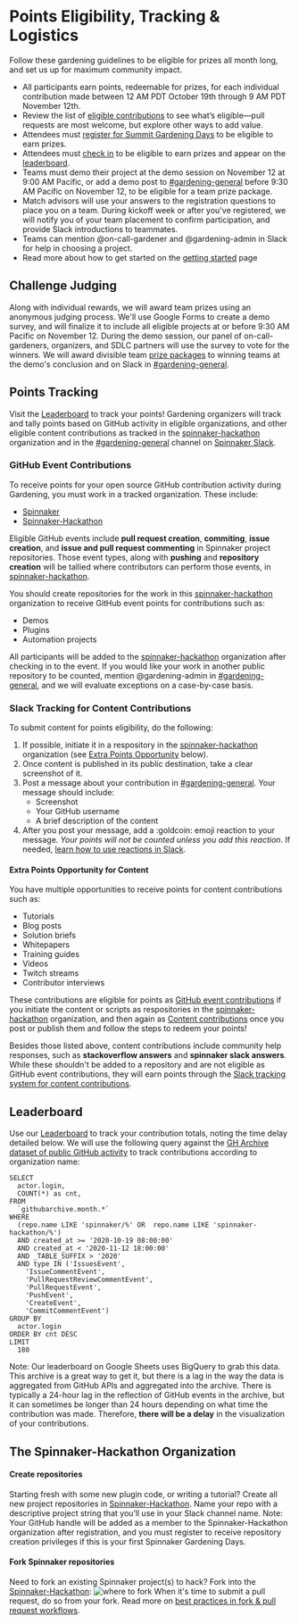 # Points Eligibility, Tracking & Logistics

Follow these gardening guidelines to be eligible for prizes all month long, and set us up for maximum community impact. 
- All participants earn points, redeemable for prizes, for each individual contribution made between 12 AM PDT October 19th through 9 AM PDT November 12th. 
- Review the list of [eligible contributions](what-to-hack.md) to see what’s eligible&mdash;pull requests are most welcome, but explore other ways to add value.
- Attendees must [register for Summit Gardening Days](https://events.linuxfoundation.org/spinnaker-summit/register/) to be eligible to earn prizes.
- Attendees must [check in](https://go.armory.io/gardener-checkin) to be eligible to earn prizes and appear on the [leaderboard](https://go.armory.io/contributors).
- Teams must demo their project at the demo session on November 12 at 9:00 AM Pacific, or add a demo post to [#gardening-general](https://spinnakerteam.slack.com/archives/CV4A90DPF) before 9:30 AM Pacific on November 12, to be eligible for a team prize package.
- Match advisors will use your answers to the registration questions to place you on a team. During kickoff week or after you've registered, we will notify you of your team placement to confirm participation, and provide Slack introductions to teammates. 
- Teams can mention @on-call-gardener and @gardening-admin in Slack for help in choosing a project.
- Read more about how to get started on the [getting started](getting-started.md) page

## Challenge Judging

Along with individual rewards, we will award team prizes using an anonymous judging process. We'll use Google Forms to create a demo survey, and will finalize it to include all eligible projects at or before 9:30 AM Pacific on November 12. During the demo session, our panel of on-call-gardeners, organizers, and SDLC partners will use the survey to vote for the winners.
We will award divisible team [prize packages](#prizes) to winning teams at the demo's conclusion and on Slack in [#gardening-general](https://spinnakerteam.slack.com/archives/CV4A90DPF).


## Points Tracking

Visit the [Leaderboard](https://go.armory.io/contributors) to track your points! Gardening organizers will track and tally points based on GitHub activity in eligible organizations, and other eligible content contributions as tracked in the [spinnaker-hackathon](https://github.com/spinnaker-hackathon) organization and in the [#gardening-general](https://spinnakerteam.slack.com/archives/CV4A90DPF) channel on [Spinnaker Slack](http://join.spinnaker.io).

### GitHub Event Contributions

To receive points for your open source GitHub contribution activity during Gardening, you must work in a tracked organization. These include:
- [Spinnaker](https://github.com/spinnaker)
- [Spinnaker-Hackathon](https://github.com/spinnaker-hackathon)

Eligible GitHub events include __pull request creation__, __commiting__, __issue creation__, and __issue and pull request commenting__ in Spinnaker project repositories.
Those event types, along with __pushing__ and __repository creation__ will be tallied where contributors can perform those events, in [spinnaker-hackathon](https://github.com/spinnaker-hackathon).

You should create repositories for the work in this [spinnaker-hackathon](https://github.com/spinnaker-hackathon) organization to receive GitHub event points for contributions such as:
- Demos
- Plugins
- Automation projects

All participants will be added to the [spinnaker-hackathon](https://github.com/spinnaker-hackathon) organization after checking in to the event. If you would like your work in another public repository
to be counted, mention @gardening-admin in [#gardening-general](https://spinnakerteam.slack.com/archives/CV4A90DPF), and we will evaluate exceptions on a case-by-case basis.

### Slack Tracking for Content Contributions 

To submit content for points eligibility, do the following:
1. If possible, initiate it in a respository in the [spinnaker-hackathon](https://github.com/spinnaker-hackathon) organization (see [Extra Points Opportunity](#extra-points-opportunity-for-content) below). 
2. Once content is published in its public destination, take a clear screenshot of it.
3. Post a message about your contribution in [#gardening-general](https://spinnakerteam.slack.com/archives/CV4A90DPF). Your message should include:
    - Screenshot
    - Your GitHub username
    - A brief description of the content  
4. After you post your message, add a :goldcoin: emoji reaction to your message. _Your points will not be counted unless you add this reaction_. If needed, [learn how to use reactions in Slack](https://slack.com/help/articles/206870317-Use-emoji-reactions). 

#### Extra Points Opportunity for Content

You have multiple opportunities to receive points for content contributions such as:
- Tutorials
- Blog posts
- Solution briefs
- Whitepapers
- Training guides
- Videos
- Twitch streams
- Contributor interviews

These contributions are eligible for points as [GitHub event contributions](#github-event-contributions) if you initiate the content or scripts 
as respositories in the [spinnaker-hackathon](https://github.com/spinnaker-hackathon) organization, and then again as [Content contributions](#slack-tracking-for-content-contributions) once you post or publish them and follow the steps to redeem your points!

Besides those listed above, content contributions include community help responses, such as __stackoverflow answers__ and __spinnaker slack answers__. While these shouldn't be added to a repository and are not eligible as GitHub event contributions, they will earn points through the [Slack tracking system for content contributions](#slack-tracking-for-content-contributions).

## Leaderboard

Use our [Leaderboard](https://go.armory.io/contributors) to track your contribution totals, noting the time delay detailed below. We will use the following query against the [GH Archive dataset of public GitHub activity](https://www.gharchive.org/) to track contributions according to organization name:

```
SELECT
  actor.login,
  COUNT(*) as cnt,
FROM
  `githubarchive.month.*`
WHERE
  (repo.name LIKE 'spinnaker/%' OR  repo.name LIKE 'spinnaker-hackathon/%')
  AND created_at >= '2020-10-19 08:00:00'
  AND created_at < '2020-11-12 18:00:00'
  AND _TABLE_SUFFIX > '2020'
  AND type IN ('IssuesEvent',
    'IssueCommentEvent',
    'PullRequestReviewCommentEvent',
    'PullRequestEvent',
    'PushEvent',
    'CreateEvent',
    'CommitCommentEvent')
GROUP BY
  actor.login
ORDER BY cnt DESC
LIMIT
  180
```
Note: Our leaderboard on Google Sheets uses BigQuery to grab this data. This archive is a great way to get it, but there is a lag in the way the data is aggregated from GitHub APIs and aggregated into the archive. There is typically a 24-hour lag in the reflection of GitHub events in the archive, but it can sometimes be longer than 24 hours depending on what time the contribution was made. Therefore, __there will be a delay__ in the visualization of your contributions.





## The Spinnaker-Hackathon Organization

#### Create repositories
Starting fresh with some new plugin code, or writing a tutorial? Create all new project repositories in [Spinnaker-Hackathon](https://github.com/spinnaker-hackathon). Name your repo with a descriptive project string that you’ll use in your Slack channel name. Note: Your GitHub handle will be added as a member to the Spinnaker-Hackathon organization after registration, and you must register to receive repository creation privileges if this is your first Spinnaker Gardening Days.

#### Fork Spinnaker repositories
Need to fork an existing Spinnaker project(s) to hack? Fork into the [Spinnaker-Hackathon](https://github.com/spinnaker-hackathon):
![where to fork](/org-fork.png)
When it's time to submit a pull request, do so from your fork. Read more on [best practices in fork & pull request workflows](https://gist.github.com/Chaser324/ce0505fbed06b947d962).
